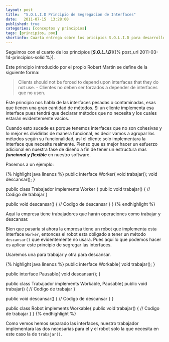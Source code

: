 ```yaml
---
layout: post
title:  "S.O.L.I.D Principio de Segregacion de Interfaces"
date:   2011-07-15  13:28:00
published: true
categories: [conceptos y principios]
tags: [principios, poo]
shortinfo: Cuarta entrega sobre los pricipios S.O.L.I.D para desarrollo de software.
---
```


Seguimos con el cuarto de los principios [_**S.O.L.I.D**_]({% post_url 2011-03-14-principios-solid %}).

Este principio introducido por el propio Robert Martin se define de la siguiente forma:

> Clients should not be forced to depend upon interfaces that they do not use. - Clientes no deben ser forzados a depender 
de interfaces que no usen.

Este principio nos habla de las interfaces pesadas o contaminadas, esas que tienen una gran cantidad de métodos. Si un 
cliente implementa esa interface pues tendrá que declarar métodos que no necesita y los cuales estarán evidentemente vacíos.

Cuando esto sucede es porque tenemos interfaces que no son cohesivas y lo mejor es dividirlas de manera funcional, es decir 
vamos a agrupar los métodos según su funcionalidad, así el cliente solo implementara la interface que necesite realmente. 
Pienso que es mejor hacer un esfuerzo adicional en nuestra fase de diseño a fin de tener un estructura mas **_funcional y 
flexible_** en nuestro software.

Pasemos a un ejemplo:

{% highlight java linenos %} 
public interface Worker{ 
   void trabajar(); 
   void descansar(); 
} 

public class Trabajador implements Worker {
   public void trabajar() { 
      // Codigo de trabajar 
   }
   
   public void descansar() { 
      // Codigo de descansar 
   } 
}
{% endhighlight %}<br/>

Aquí la empresa tiene trabajadores que harán operaciones como trabajar y descansar. 

Bien que pasaría si ahora la empresa tiene un robot que implementa esta interface `Worker`, entonces el robot esta obligado a 
tener un método `descansar()` que evidentemente no usara. Pues aquí lo que podemos hacer es aplicar este principio de segregar 
las interfaces. 

Usaremos una para trabajar y otra para descansar.

{% highlight java linenos %}
public interface Workable{ 
   void trabajar(); 
} 

public interface Pausable{ 
   void descansar(); 
} 

public class Trabajador implements Workable, Pausable{
   public void trabajar() { 
      // Codigo de trabajar 
   } 
   
   public void descansar() { 
      // Codigo de descansar 
   } 
}

public class Robot implements Workable{
   public void trabajar() { 
      // Codigo de trabajar 
   } 
} 
{% endhighlight %}<br/>

Como vemos hemos separado las interfaces, nuestro trabajador implementara las dos necesarias para el y el robot solo la 
que necesita en este caso la de `trabajar()`.
